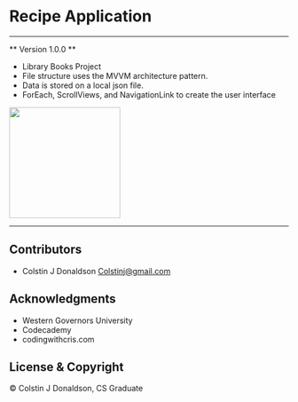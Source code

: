 # Recipe Application 
- - -
** Version 1.0.0 **

- Library Books Project
- File structure uses the MVVM architecture pattern. 
- Data is stored on a local json file.
- ForEach, ScrollViews, and NavigationLink to create the user interface 

<img src="https://user-images.githubusercontent.com/96356901/230518441-0ec70dda-53bc-49b6-8413-097a2941baef.jpg" width="200">


- - -
## Contributors
- Colstin J Donaldson <Colstinj@gmail.com>

## Acknowledgments 

- Western Governors University
- Codecademy
- codingwithcris.com

## License & Copyright

© Colstin J Donaldson, CS Graduate 

